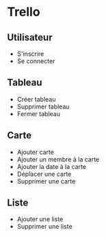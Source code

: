 # Trello

## Utilisateur
- S'inscrire
- Se connecter

## Tableau
- Créer tableau
- Supprimer tableau
- Fermer tableau

## Carte
- Ajouter carte
- Ajouter un membre à la carte
- Ajouter la date à la carte
- Déplacer une carte
- Supprimer une carte

## Liste
- Ajouter une liste
- Supprimer une liste